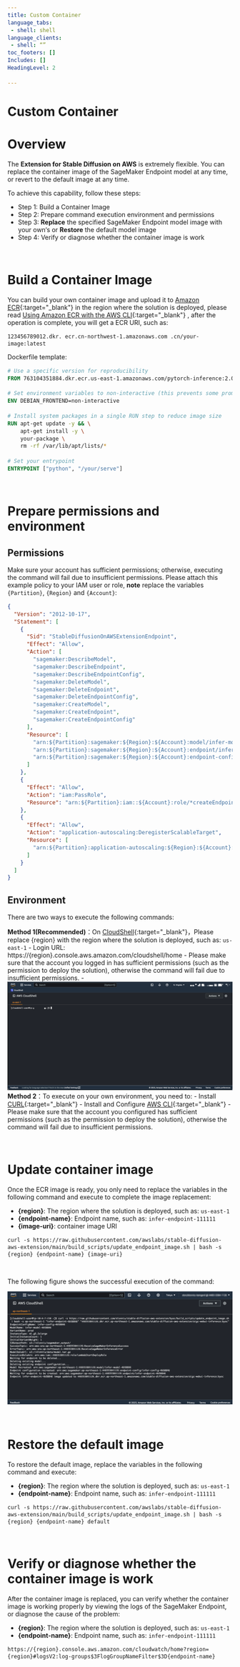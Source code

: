 ```yaml
---
title: Custom Container
language_tabs:
 - shell: shell
language_clients:
 - shell: “”
toc_footers: []
Includes: []
HeadingLevel: 2

---
```


<!-- Generator: Widdershins v4.0.1 -->

<h1 id="stable-diffusion-train-and-deploy-api">Custom Container</h1>

# Overview

The **Extension for Stable Diffusion on AWS** is extremely flexible. You can replace the container image of the SageMaker Endpoint model at any time, or revert to the default image at any time.

To achieve this capability, follow these steps:

- Step 1: Build a Container Image
- Step 2: Prepare command execution environment and permissions
- Step 3: **Replace** the specified SageMaker Endpoint model image with your own‘s or **Restore** the default model image
- Step 4: Verify or diagnose whether the container image is work

<br>

# Build a Container Image

You can build your own container image and upload it to [Amazon ECR](https://console.aws.amazon.com/ecr){:target="_blank"} in the region where the solution is deployed, please read [Using Amazon ECR with the AWS CLI](https://docs.aws.amazon.com/AmazonECR/latest/userguide/getting-started-cli.html){:target="_blank"}
, after the operation is complete, you will get a ECR URI, such as:

```shell
123456789012.dkr. ecr.cn-northwest-1.amazonaws.com .cn/your-image:latest
```

Dockerfile template:

```dockerfile
# Use a specific version for reproducibility
FROM 763104351884.dkr.ecr.us-east-1.amazonaws.com/pytorch-inference:2.0.1-gpu-py310-cu118-ubuntu20.04-sagemaker

# Set environment variables to non-interactive (this prevents some prompts)
ENV DEBIAN_FRONTEND=non-interactive

# Install system packages in a single RUN step to reduce image size
RUN apt-get update -y && \
    apt-get install -y \
    your-package \
    rm -rf /var/lib/apt/lists/*

# Set your entrypoint
ENTRYPOINT ["python", "/your/serve"]

```

<br>

# Prepare permissions and environment

## Permissions

Make sure your account has sufficient permissions; otherwise, executing the command will fail due to insufficient permissions. Please attach this example policy to your IAM user or role, **note** replace the variables `{Partition}`, `{Region}` and `{Account}`:

```json
{
  "Version": "2012-10-17",
  "Statement": [
    {
      "Sid": "StableDiffusionOnAWSExtensionEndpoint",
      "Effect": "Allow",
      "Action": [
        "sagemaker:DescribeModel",
        "sagemaker:DescribeEndpoint",
        "sagemaker:DescribeEndpointConfig",
        "sagemaker:DeleteModel",
        "sagemaker:DeleteEndpoint",
        "sagemaker:DeleteEndpointConfig",
        "sagemaker:CreateModel",
        "sagemaker:CreateEndpoint",
        "sagemaker:CreateEndpointConfig"
      ],
      "Resource": [
        "arn:${Partition}:sagemaker:${Region}:${Account}:model/infer-model-*",
        "arn:${Partition}:sagemaker:${Region}:${Account}:endpoint/infer-endpoint-*",
        "arn:${Partition}:sagemaker:${Region}:${Account}:endpoint-config/infer-config-*"
      ]
    },
    {
      "Effect": "Allow",
      "Action": "iam:PassRole",
      "Resource": "arn:${Partition}:iam::${Account}:role/*createEndpoint*"
    },
    {
      "Effect": "Allow",
      "Action": "application-autoscaling:DeregisterScalableTarget",
      "Resource": [
        "arn:${Partition}:application-autoscaling:${Region}:${Account}:scalable-target/*"
      ]
    }
  ]
}
```

## Environment

There are two ways to execute the following commands:

**Method 1(Recommended)**：On [CloudShell](https://docs.aws.amazon.com/cloudshell/latest/userguide/welcome.html){:target="_blank"}，Please replace {region} with the region where the solution is deployed, such as: `us-east-1`
    - Login URL: https://{region}.console.aws.amazon.com/cloudshell/home
    - Please make sure that the account you logged in has sufficient permissions (such as the permission to deploy the solution), otherwise the command will fail due to insufficient permissions.
    - ![CloudShell](../../zh/images/CloudShell.png)
**Method 2**：To execute on your own environment, you need to:
    - Install [CURL](https://curl.se/){:target="_blank"}
    - Install and Configure [AWS CLI](https://docs.aws.amazon.com/zh_cn/cli/latest/userguide/cli-chap-getting-started.html){:target="_blank"}
    - Please make sure that the account you configured has sufficient permissions (such as the permission to deploy the solution), otherwise the command will fail due to insufficient permissions.

<br>

# Update container image

Once the ECR image is ready, you only need to replace the variables in the following command and execute to complete the image replacement:

- **{region}**: The region where the solution is deployed, such as: `us-east-1`
- **{endpoint-name}**: Endpoint name, such as: `infer-endpoint-111111`
- **{image-uri}**: container image URI

```shell
curl -s https://raw.githubusercontent.com/awslabs/stable-diffusion-aws-extension/main/build_scripts/update_endpoint_image.sh | bash -s {region} {endpoint-name} {image-uri}
```

<br>

The following figure shows the successful execution of the command:

![UpdateImage](../../zh/images/UpdateImage.png)

<br>

# Restore the default image

To restore the default image, replace the variables in the following command and execute:

- **{region}**: The region where the solution is deployed, such as: `us-east-1`
- **{endpoint-name}**: Endpoint name, such as: `infer-endpoint-111111`

```shell
curl -s https://raw.githubusercontent.com/awslabs/stable-diffusion-aws-extension/main/build_scripts/update_endpoint_image.sh | bash -s {region} {endpoint-name} default
```

<br>

# Verify or diagnose whether the container image is work

After the container image is replaced, you can verify whether the container image is working properly by viewing the logs of the SageMaker Endpoint, or diagnose the cause of the problem:

- **{region}**: The region where the solution is deployed, such as: `us-east-1`
- **{endpoint-name}**: Endpoint name, such as: `infer-endpoint-111111`

```shell
https://{region}.console.aws.amazon.com/cloudwatch/home?region={region}#logsV2:log-groups$3FlogGroupNameFilter$3D{endpoint-name}
```
